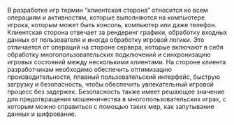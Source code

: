  В разработке игр термин “клиентская сторона” относится ко всем операциям и активностям, которые выполняются на компьютере игрока, которым может быть консоль, компьютер или даже телефон. Клиентская сторона отвечает за рендеринг графики, обработку входных данных от пользователя и иногда обработку игровой логики. Это отличается от операций на стороне сервера, которые включают в себя обработку многопользовательских подключений и синхронизацию игровых состояний между несколькими клиентами. На стороне клиента разработчикам необходимо обеспечить оптимизацию производительности, плавный пользовательский интерфейс, быструю загрузку и безопасность, чтобы обеспечить увлекательный игровой процесс без задержек. Безопасность также имеет решающее значение для предотвращения мошенничества в многопользовательских играх, с которым можно справиться с помощью таких мер, как запутывание данных и шифрование.